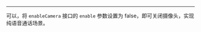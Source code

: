<Title>使用实时音视频的 SDK，可以实现纯语音通话场景吗？</Title>


----
可以，将 `enableCamera` 接口的 `enable` 参数设置为 false，即可关闭摄像头，实现纯语音通话场景。